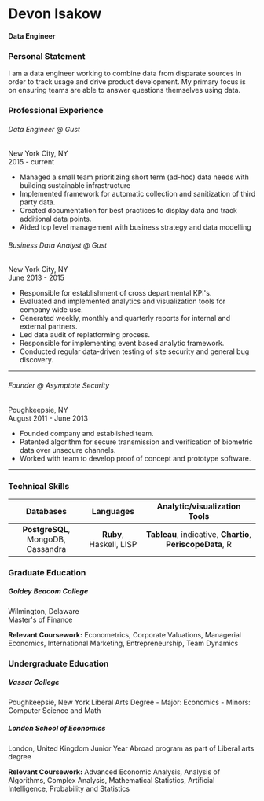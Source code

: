 # Devon Isakow
#### Data Engineer

### Personal Statement
I am a data engineer working to combine data from disparate sources in order to track usage and drive product development. My primary focus is on ensuring teams are able to answer questions themselves using data. 


### Professional Experience

###### Data Engineer @ Gust
New York City, NY  
2015 - current

- Managed a small team prioritizing short term (ad-hoc) data needs with building sustainable infrastructure 
- Implemented framework for automatic collection and sanitization of third party data. 
- Created documentation for best practices to display data and track additional data points.
- Aided top level management with business strategy and data modelling 


###### Business Data Analyst @ Gust
New York City, NY  
June 2013 - 2015

- Responsible for establishment of cross departmental KPI's.
- Evaluated and implemented analytics and visualization tools for company wide use. 
- Generated weekly, monthly and quarterly reports for internal and external partners.
- Led data audit of replatforming process.
- Responsible for implementing event based analytic framework.
- Conducted regular data-driven testing of site security and general bug discovery.

---

###### Founder @ Asymptote Security 
Poughkeepsie, NY  
August 2011 - June 2013 

- Founded company and established team.
- Patented algorithm for secure transmission and verification of biometric data over unsecure channels.
- Worked with team to develop proof of concept and prototype software.

---

### Technical Skills
Databases | Languages | Analytic/visualization Tools
:------------: |:------------:| :------------:
**PostgreSQL**, MongoDB, Cassandra | **Ruby**, Haskell, LISP  | **Tableau**, indicative, **Chartio**, **PeriscopeData**, R

### Graduate Education

##### Goldey Beacom College
Wilmington, Delaware  
Master's of Finance

**Relevant Coursework:**
Econometrics, Corporate Valuations, Managerial  Economics, International Marketing, Entrepreneurship, Team Dynamics

### Undergraduate Education

##### Vassar College
Poughkeepsie, New York
Liberal Arts Degree - Major: Economics - Minors: Computer Science and Math

##### London School of Economics
London, United Kingdom
Junior Year Abroad program as part of Liberal arts degree

**Relevant Coursework:**
Advanced Economic Analysis, Analysis of Algorithms, Complex Analysis,  Mathematical Statistics, Artificial Intelligence, Probability and Statistics
